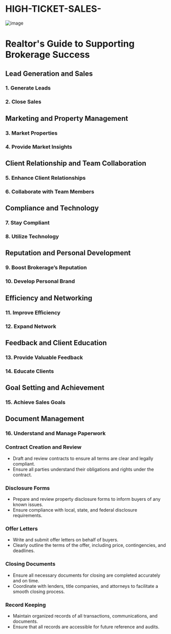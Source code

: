 # HIGH-TICKET-SALES-

![image](https://github.com/user-attachments/assets/dfefaab6-8c84-4c2d-abaf-8285e06f09a8)

# Realtor's Guide to Supporting Brokerage Success

## Lead Generation and Sales

### 1. **Generate Leads**

### 2. **Close Sales**

## Marketing and Property Management

### 3. **Market Properties**

### 4. **Provide Market Insights**

## Client Relationship and Team Collaboration

### 5. **Enhance Client Relationships**

### 6. **Collaborate with Team Members**

## Compliance and Technology

### 7. **Stay Compliant**

### 8. **Utilize Technology**

## Reputation and Personal Development

### 9. **Boost Brokerage’s Reputation**

### 10. **Develop Personal Brand**

## Efficiency and Networking

### 11. **Improve Efficiency**

### 12. **Expand Network**

## Feedback and Client Education

### 13. **Provide Valuable Feedback**

### 14. **Educate Clients**

## Goal Setting and Achievement

### 15. **Achieve Sales Goals**

## Document Management

### 16. **Understand and Manage Paperwork**

### **Contract Creation and Review**
- Draft and review contracts to ensure all terms are clear and legally compliant.
- Ensure all parties understand their obligations and rights under the contract.

### **Disclosure Forms**
- Prepare and review property disclosure forms to inform buyers of any known issues.
- Ensure compliance with local, state, and federal disclosure requirements.

### **Offer Letters**
- Write and submit offer letters on behalf of buyers.
- Clearly outline the terms of the offer, including price, contingencies, and deadlines.

### **Closing Documents**
- Ensure all necessary documents for closing are completed accurately and on time.
- Coordinate with lenders, title companies, and attorneys to facilitate a smooth closing process.

### **Record Keeping**
- Maintain organized records of all transactions, communications, and documents.
- Ensure that all records are accessible for future reference and audits.
